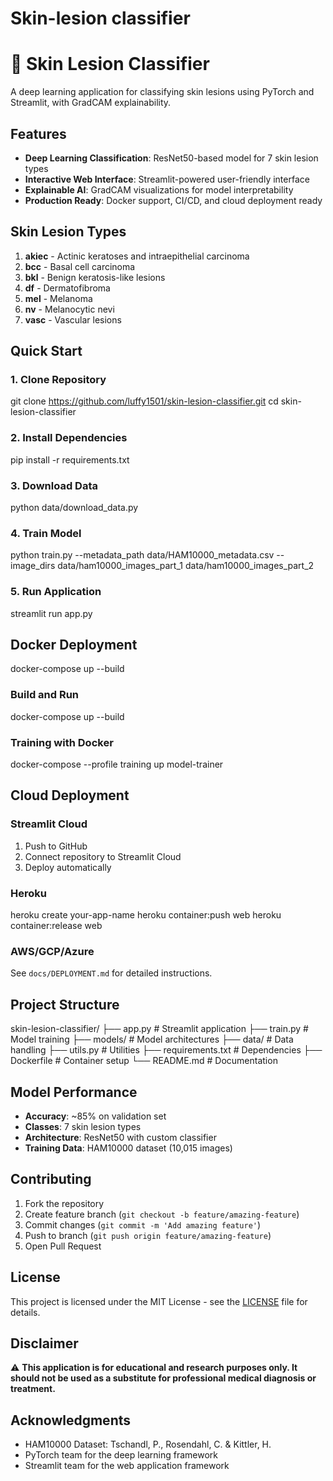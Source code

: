 ﻿# Skin-lesion classifier
# 🔬 Skin Lesion Classifier

A deep learning application for classifying skin lesions using PyTorch and Streamlit, with GradCAM explainability.

## Features

- **Deep Learning Classification**: ResNet50-based model for 7 skin lesion types
- **Interactive Web Interface**: Streamlit-powered user-friendly interface
- **Explainable AI**: GradCAM visualizations for model interpretability
- **Production Ready**: Docker support, CI/CD, and cloud deployment ready

## Skin Lesion Types

1. **akiec** - Actinic keratoses and intraepithelial carcinoma
2. **bcc** - Basal cell carcinoma
3. **bkl** - Benign keratosis-like lesions
4. **df** - Dermatofibroma
5. **mel** - Melanoma
6. **nv** - Melanocytic nevi
7. **vasc** - Vascular lesions

## Quick Start

### 1. Clone Repository
git clone https://github.com/luffy1501/skin-lesion-classifier.git
cd skin-lesion-classifier


### 2. Install Dependencies
pip install -r requirements.txt

### 3. Download Data
python data/download_data.py

### 4. Train Model
python train.py --metadata_path data/HAM10000_metadata.csv --image_dirs data/ham10000_images_part_1 data/ham10000_images_part_2


### 5. Run Application
streamlit run app.py

## Docker Deployment
docker-compose up --build

### Build and Run
docker-compose up --build


### Training with Docker
docker-compose --profile training up model-trainer


## Cloud Deployment

### Streamlit Cloud
1. Push to GitHub
2. Connect repository to Streamlit Cloud
3. Deploy automatically

### Heroku
heroku create your-app-name
heroku container:push web
heroku container:release web


### AWS/GCP/Azure
See `docs/DEPLOYMENT.md` for detailed instructions.

## Project Structure

skin-lesion-classifier/
├── app.py # Streamlit application
├── train.py # Model training
├── models/ # Model architectures
├── data/ # Data handling
├── utils.py # Utilities
├── requirements.txt # Dependencies
├── Dockerfile # Container setup
└── README.md # Documentation


## Model Performance

- **Accuracy**: ~85% on validation set
- **Classes**: 7 skin lesion types
- **Architecture**: ResNet50 with custom classifier
- **Training Data**: HAM10000 dataset (10,015 images)

## Contributing

1. Fork the repository
2. Create feature branch (`git checkout -b feature/amazing-feature`)
3. Commit changes (`git commit -m 'Add amazing feature'`)
4. Push to branch (`git push origin feature/amazing-feature`)
5. Open Pull Request

## License

This project is licensed under the MIT License - see the [LICENSE](LICENSE) file for details.

## Disclaimer

⚠️ **This application is for educational and research purposes only. It should not be used as a substitute for professional medical diagnosis or treatment.**

## Acknowledgments

- HAM10000 Dataset: Tschandl, P., Rosendahl, C. & Kittler, H.
- PyTorch team for the deep learning framework
- Streamlit team for the web application framework





